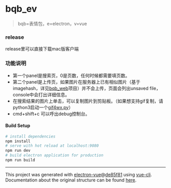 # bqb_ev

> bqb=表情包，e=electron，v=vue

### release
release里可以直接下载mac版客户端

### 功能说明
- 第一个panel是搜索页，0是页数，任何时候都需要填页数。
- 第二个panel是上传页，如果图片在服务器上已有相似图片（基于imagehash，详见[bqb_web](https://github.com/dpy1123/bqb_web)项目）并不会上传，页面会列出unsaved file，console中会打出详细信息。
- 在搜索结果的图片上单击，可以复制图片到剪贴板。（如果想支持gif复制，请python3启动一个[gif4wx.py](https://github.com/dpy1123/gif4wx)）
- cmd+shift+c 可以呼出debug控制台。


#### Build Setup
``` bash
# install dependencies
npm install
# serve with hot reload at localhost:9080
npm run dev
# build electron application for production
npm run build
```

---
This project was generated with [electron-vue](https://github.com/SimulatedGREG/electron-vue)@[de85f81](https://github.com/SimulatedGREG/electron-vue/tree/de85f81890c01500113738bfe57bef136f9fbf52) using [vue-cli](https://github.com/vuejs/vue-cli). Documentation about the original structure can be found [here](https://simulatedgreg.gitbooks.io/electron-vue/content/index.html).
